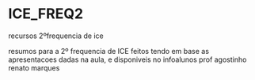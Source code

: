 # ICE_FREQ2
recursos 2ºfrequencia de ice

resumos para a 2º frequencia de ICE
  feitos tendo em base as apresentacoes dadas na aula, e disponiveis no infoalunos 
  prof agostinho renato marques
  

